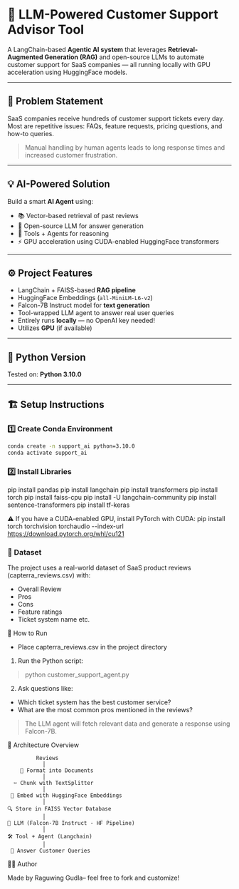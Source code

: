# 🤖 LLM-Powered Customer Support Advisor Tool

A LangChain-based **Agentic AI system** that leverages **Retrieval-Augmented Generation (RAG)** and open-source LLMs to automate customer support for SaaS companies — all running locally with GPU acceleration using HuggingFace models.

---

## 📌 Problem Statement

SaaS companies receive hundreds of customer support tickets every day. Most are repetitive issues: FAQs, feature requests, pricing questions, and how-to queries.

> Manual handling by human agents leads to long response times and increased customer frustration.

---

## 💡 AI-Powered Solution

Build a smart **AI Agent** using:
- 📚 Vector-based retrieval of past reviews
- 🧠 Open-source LLM for answer generation
- 🧰 Tools + Agents for reasoning
- ⚡ GPU acceleration using CUDA-enabled HuggingFace transformers

---

## ⚙️ Project Features

- LangChain + FAISS-based **RAG pipeline**
- HuggingFace Embeddings (`all-MiniLM-L6-v2`)
- Falcon-7B Instruct model for **text generation**
- Tool-wrapped LLM agent to answer real user queries
- Entirely runs **locally** — no OpenAI key needed!
- Utilizes **GPU** (if available)

---

## 🐍 Python Version

Tested on: **Python 3.10.0**

---

## 🏗️ Setup Instructions

### 1️⃣ Create Conda Environment

```bash
conda create -n support_ai python=3.10.0
conda activate support_ai
```

### 2️⃣ Install Libraries
pip install pandas
pip install langchain
pip install transformers
pip install torch
pip install faiss-cpu
pip install -U langchain-community
pip install sentence-transformers
pip install tf-keras

⚠️ If you have a CUDA-enabled GPU, install PyTorch with CUDA: pip install torch torchvision torchaudio --index-url https://download.pytorch.org/whl/cu121

### 📂 Dataset
The project uses a real-world dataset of SaaS product reviews (capterra_reviews.csv) with:
* Overall Review
* Pros
* Cons
* Feature ratings
* Ticket system name etc.

🚀 How to Run
* Place capterra_reviews.csv in the project directory

1. Run the Python script:
> python customer_support_agent.py

2. Ask questions like:
- Which ticket system has the best customer service?
- What are the most common pros mentioned in the reviews?

> The LLM agent will fetch relevant data and generate a response using Falcon-7B.


🧠 Architecture Overview

             Reviews   
               │
        📄 Format into Documents
               │
      ✂️ Chunk with TextSplitter
               │
     📌 Embed with HuggingFace Embeddings
               │
    🔍 Store in FAISS Vector Database
               │
    🧠 LLM (Falcon-7B Instruct - HF Pipeline)
               │
    🛠️ Tool + Agent (Langchain)
               │
     🤖 Answer Customer Queries

👨‍💻 Author

Made by Raguwing Gudla– feel free to fork and customize!
